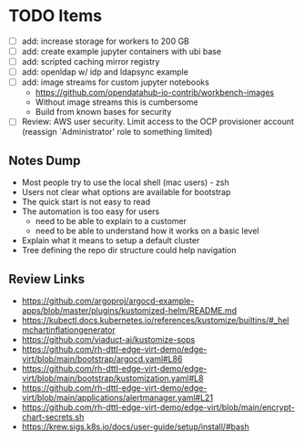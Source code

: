 # TODO Items

- [ ] add: increase storage for workers to 200 GB
- [ ] add: create example jupyter containers with ubi base
- [ ] add: scripted caching mirror registry
- [ ] add: openldap w/ idp and ldapsync example
- [ ] add: image streams for custom jupyter notebooks
  - https://github.com/opendatahub-io-contrib/workbench-images
  - Without image streams this is cumbersome
  - Build from known bases for security
- [ ] Review: AWS user security. Limit access to the OCP provisioner account (reassign `Administrator' role to something limited)

## Notes Dump

- Most people try to use the local shell (mac users) - zsh
- Users not clear what options are available for bootstrap
- The quick start is not easy to read
- The automation is too easy for users
  - need to be able to explain to a customer
  - need to be able to understand how it works on a basic level
- Explain what it means to setup a default cluster
- Tree defining the repo dir structure could help navigation

## Review Links

- https://github.com/argoproj/argocd-example-apps/blob/master/plugins/kustomized-helm/README.md
- https://kubectl.docs.kubernetes.io/references/kustomize/builtins/#_helmchartinflationgenerator
- https://github.com/viaduct-ai/kustomize-sops
- https://github.com/rh-dttl-edge-virt-demo/edge-virt/blob/main/bootstrap/argocd.yaml#L86
- https://github.com/rh-dttl-edge-virt-demo/edge-virt/blob/main/bootstrap/kustomization.yaml#L8
- https://github.com/rh-dttl-edge-virt-demo/edge-virt/blob/main/applications/alertmanager.yaml#L21
- https://github.com/rh-dttl-edge-virt-demo/edge-virt/blob/main/encrypt-chart-secrets.sh
- https://krew.sigs.k8s.io/docs/user-guide/setup/install/#bash
